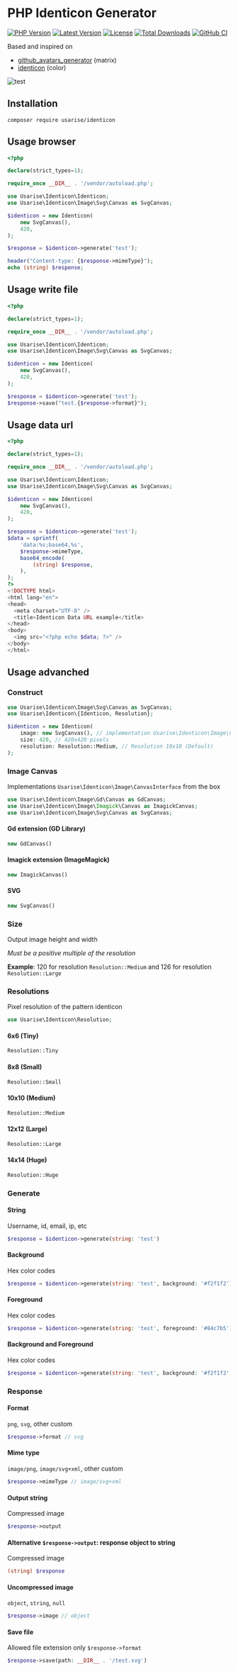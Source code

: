 # PHP Identicon Generator

[![PHP Version](https://img.shields.io/packagist/dependency-v/usarise/identicon/php.svg?colorB=%238892BF&style=flat-square&logo=php&logoColor=fff)](https://php.net)
[![Latest Version](https://img.shields.io/github/v/release/usarise/identicon-php.svg?style=flat-square&logo=semver)](https://github.com/usarise/identicon-php/releases)
[![License](https://img.shields.io/github/license/usarise/identicon-php?style=flat-square&colorB=darkcyan&logo=unlicense&logoColor=fff)](LICENSE)
[![Total Downloads](https://img.shields.io/packagist/dt/usarise/identicon.svg?style=flat-square&logo=packagist&logoColor=fff)](https://packagist.org/packages/usarise/identicon)
[![GitHub CI](https://img.shields.io/github/actions/workflow/status/usarise/identicon-php/ci.yml?style=flat-square&logo=github&label=GitHub%20CI)](https://github.com/usarise/identicon-php/actions/workflows/ci.yml)

Based and inspired on
- [github_avatars_generator](https://github.com/avdosev/github_avatars_generator) (matrix)
- [identicon](https://github.com/dgraham/identicon) (color)

![test](https://user-images.githubusercontent.com/7043681/236885701-fc99d5e4-0d6e-488d-82f7-dddefb9335d2.png)

## Installation

```
composer require usarise/identicon
```

## Usage browser
```php
<?php

declare(strict_types=1);

require_once __DIR__ . '/vendor/autoload.php';

use Usarise\Identicon\Identicon;
use Usarise\Identicon\Image\Svg\Canvas as SvgCanvas;

$identicon = new Identicon(
    new SvgCanvas(),
    420,
);

$response = $identicon->generate('test');

header("Content-type: {$response->mimeType}");
echo (string) $response;
```

## Usage write file
```php
<?php

declare(strict_types=1);

require_once __DIR__ . '/vendor/autoload.php';

use Usarise\Identicon\Identicon;
use Usarise\Identicon\Image\Svg\Canvas as SvgCanvas;

$identicon = new Identicon(
    new SvgCanvas(),
    420,
);

$response = $identicon->generate('test');
$response->save("test.{$response->format}");
```

## Usage data url
```php
<?php

declare(strict_types=1);

require_once __DIR__ . '/vendor/autoload.php';

use Usarise\Identicon\Identicon;
use Usarise\Identicon\Image\Svg\Canvas as SvgCanvas;

$identicon = new Identicon(
    new SvgCanvas(),
    420,
);

$response = $identicon->generate('test');
$data = sprintf(
    'data:%s;base64,%s',
    $response->mimeType,
    base64_encode(
        (string) $response,
    ),
);
?>
<!DOCTYPE html>
<html lang="en">
<head>
  <meta charset="UTF-8" />
  <title>Identicon Data URL example</title>
</head>
<body>
  <img src="<?php echo $data; ?>" />
</body>
</html>
```

## Usage advanched
### Construct
```php
use Usarise\Identicon\Image\Svg\Canvas as SvgCanvas;
use Usarise\Identicon\{Identicon, Resolution};

$identicon = new Identicon(
    image: new SvgCanvas(), // implementation Usarise\Identicon\Image\CanvasInterface
    size: 420, // 420x420 pixels
    resolution: Resolution::Medium, // Resolution 10x10 (Default)
);
```
### Image Canvas
Implementations `Usarise\Identicon\Image\CanvasInterface` from the box
```php
use Usarise\Identicon\Image\Gd\Canvas as GdCanvas;
use Usarise\Identicon\Image\Imagick\Canvas as ImagickCanvas;
use Usarise\Identicon\Image\Svg\Canvas as SvgCanvas;
```
#### Gd extension (GD Library)
```php
new GdCanvas()
```
#### Imagick extension (ImageMagick)
```php
new ImagickCanvas()
```
#### SVG
```php
new SvgCanvas()
```
### Size
Output image height and width

*Must be a positive multiple of the resolution*

**Example**: 120 for resolution `Resolution::Medium`
and
126 for resolution `Resolution::Large`
### Resolutions
Pixel resolution of the pattern identicon
```php
use Usarise\Identicon\Resolution;
```
#### 6x6 (Tiny)
```php
Resolution::Tiny
```
#### 8x8 (Small)
```php
Resolution::Small
```
#### 10x10 (Medium)
```php
Resolution::Medium
```
#### 12x12 (Large)
```php
Resolution::Large
```
#### 14x14 (Huge)
```php
Resolution::Huge
```
### Generate
#### String
Username, id, email, ip, etc
```php
$response = $identicon->generate(string: 'test')
```
#### Background
Hex color codes
```php
$response = $identicon->generate(string: 'test', background: '#f2f1f2')
```
#### Foreground
Hex color codes
```php
$response = $identicon->generate(string: 'test', foreground: '#84c7b5')
```
#### Background and Foreground
Hex color codes
```php
$response = $identicon->generate(string: 'test', background: '#f2f1f2', foreground: '#84c7b5')
```
### Response
#### Format
`png`, `svg`, other custom
```php
$response->format // svg
```
#### Mime type
`image/png`, `image/svg+xml`, other custom
```php
$response->mimeType // image/svg+xml
```
#### Output string
Compressed image
```php
$response->output
```
#### Alternative `$response->output`: response object to string
Compressed image
```php
(string) $response
```
#### Uncompressed image
`object`, `string`, `null`
```php
$response->image // object
```
#### Save file
Allowed file extension only `$response->format`
```php
$response->save(path: __DIR__ . '/test.svg')
```
